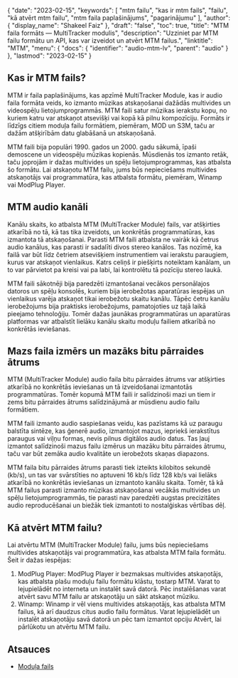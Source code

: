 {
  "date": "2023-02-15",
  "keywords": [
"mtm failu",
"kas ir mtm fails",
"failu",
"kā atvērt mtm failu",
"mtm faila paplašinājums",
"pagarinājumu"
],
  "author": {
    "display_name": "Shakeel Faiz"
},
  "draft": "false",
  "toc": true,
  "title": "MTM faila formāts — MultiTracker modulis",
  "description": "Uzziniet par MTM failu formātu un API, kas var izveidot un atvērt MTM failus.",
  "linktitle": "MTM",
  "menu": {
    "docs": {
      "identifier": "audio-mtm-lv",
      "parent": "audio"
}
},
  "lastmod": "2023-02-15"
}

## Kas ir MTM fails?

MTM ir faila paplašinājums, kas apzīmē MultiTracker Module, kas ir audio faila formāta veids, ko izmanto mūzikas atskaņošanai dažādās multivides un videospēļu lietojumprogrammās. MTM faili satur mūzikas ierakstu kopu, no kuriem katru var atskaņot atsevišķi vai kopā kā pilnu kompozīciju. Formāts ir līdzīgs citiem moduļa failu formātiem, piemēram, MOD un S3M, taču ar dažām atšķirībām datu glabāšanā un atskaņošanā.

MTM faili bija populāri 1990. gados un 2000. gadu sākumā, īpaši demoscene un videospēļu mūzikas kopienās. Mūsdienās tos izmanto retāk, taču joprojām ir dažas multivides un spēļu lietojumprogrammas, kas atbalsta šo formātu. Lai atskaņotu MTM failu, jums būs nepieciešams multivides atskaņotājs vai programmatūra, kas atbalsta formātu, piemēram, Winamp vai ModPlug Player.

## MTM audio kanāli

Kanālu skaits, ko atbalsta MTM (MultiTracker Module) fails, var atšķirties atkarībā no tā, kā tas tika izveidots, un konkrētās programmatūras, kas izmantota tā atskaņošanai. Parasti MTM faili atbalsta ne vairāk kā četrus audio kanālus, kas parasti ir sadalīti divos stereo kanālos. Tas nozīmē, ka failā var būt līdz četriem atsevišķiem instrumentiem vai ierakstu paraugiem, kurus var atskaņot vienlaikus. Katrs celiņš ir piešķirts noteiktam kanālam, un to var pārvietot pa kreisi vai pa labi, lai kontrolētu tā pozīciju stereo laukā.

MTM faili sākotnēji bija paredzēti izmantošanai vecākos personālajos datoros un spēļu konsolēs, kuriem bija ierobežotas aparatūras iespējas un vienlaikus varēja atskaņot tikai ierobežotu skaitu kanālu. Tāpēc četru kanālu ierobežojums bija praktisks ierobežojums, pamatojoties uz tajā laikā pieejamo tehnoloģiju. Tomēr dažas jaunākas programmatūras un aparatūras platformas var atbalstīt lielāku kanālu skaitu moduļu failiem atkarībā no konkrētās ieviešanas.

## Mazs faila izmērs un mazāks bitu pārraides ātrums

MTM (MultiTracker Module) audio faila bitu pārraides ātrums var atšķirties atkarībā no konkrētās ieviešanas un tā izveidošanai izmantotās programmatūras. Tomēr kopumā MTM faili ir salīdzinoši mazi un tiem ir zems bitu pārraides ātrums salīdzinājumā ar mūsdienu audio failu formātiem.

MTM faili izmanto audio saspiešanas veidu, kas pazīstams kā uz paraugu balstīta sintēze, kas ģenerē audio, izmantojot mazus, iepriekš ierakstītus paraugus vai viļņu formas, nevis pilnus digitālos audio datus. Tas ļauj izmantot salīdzinoši mazus failu izmērus un mazāku bitu pārraides ātrumu, taču var būt zemāka audio kvalitāte un ierobežots skaņas diapazons.

MTM faila bitu pārraides ātrums parasti tiek izteikts kilobitos sekundē (kb/s), un tas var svārstīties no aptuveni 16 kb/s līdz 128 kb/s vai lielāks atkarībā no konkrētās ieviešanas un izmantoto kanālu skaita. Tomēr, tā kā MTM failus parasti izmanto mūzikas atskaņošanai vecākās multivides un spēļu lietojumprogrammās, tie parasti nav paredzēti augstas precizitātes audio reproducēšanai un biežāk tiek izmantoti to nostalģiskas vērtības dēļ.

## Kā atvērt MTM failu?

Lai atvērtu MTM (MultiTracker Module) failu, jums būs nepieciešams multivides atskaņotājs vai programmatūra, kas atbalsta MTM faila formātu. Šeit ir dažas iespējas:

1. ModPlug Player: ModPlug Player ir bezmaksas multivides atskaņotājs, kas atbalsta plašu moduļu failu formātu klāstu, tostarp MTM. Varat to lejupielādēt no interneta un instalēt savā datorā. Pēc instalēšanas varat atvērt savu MTM failu ar atskaņotāju un sākt atskaņot mūziku.
2. Winamp: Winamp ir vēl viens multivides atskaņotājs, kas atbalsta MTM failus, kā arī daudzus citus audio failu formātus. Varat lejupielādēt un instalēt atskaņotāju savā datorā un pēc tam izmantot opciju Atvērt, lai pārlūkotu un atvērtu MTM failu.

## Atsauces
* [Moduļa fails](https://en.wikipedia.org/wiki/Module_file)


